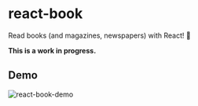 # react-book
Read books (and magazines, newspapers) with React! 📖

**This is a work in progress.**

## Demo

![react-book-demo](https://user-images.githubusercontent.com/2547035/38764215-c066f762-3f5f-11e8-993e-d71d4028e0f3.gif)
